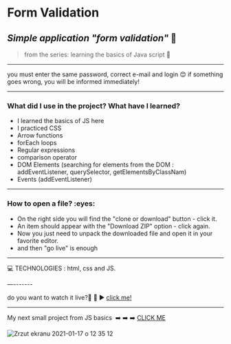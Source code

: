 <h1> Form Validation </h1>

*<h2>Simple application  "form validation"* :blue_book:</h2>
>from the series: learning the basics of Java script  :muscle:

----
you must enter the same password, correct e-mail and login  :blush:
if something goes wrong, you will be informed immediately!

-------

<h3>What did I use in the project? What have I learned?</h3>

* I learned the basics of JS here
* I practiced CSS
* Arrow functions
* forEach loops
* Regular expressions 
* comparison operator
* DOM Elements (searching for elements from the DOM : addEventListener, querySelector, getElementsByClassNam)
* Events (addEventListener)


-----

<h3>How to open a file? :eyes: </h3>

* On the right side you will find the "clone or download" button - click it.
* An item should appear with the "Download ZIP" option - click again.
* Now you just need to unpack the downloaded file and open it in your favorite editor.
* and then "go live" is enough

-----


:computer: TECHNOLOGIES : html, css and JS.

—-------

do you want to watch it live?📲 :calling:  :arrow_forward:   [click me!](https://martynakil.github.io/form_validation/index.html)

------

My next small project from JS basics  :arrow_right: :arrow_right: :arrow_right: [CLICK ME ](https://github.com/martynakil/magic_ball)





![Zrzut ekranu 2021-01-17 o 12 35 12](https://user-images.githubusercontent.com/59742201/104839313-7253ed00-58c0-11eb-9eab-3173faa9c37d.png)
